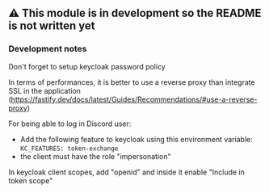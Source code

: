 ## ⚠️ This module is in development so the README is not written yet

### Development notes

Don't forget to setup keycloak password policy

In terms of performances, it is better to use a reverse proxy than integrate SSL in the application (https://fastify.dev/docs/latest/Guides/Recommendations/#use-a-reverse-proxy)

For being able to log in Discord user:
- Add the following feature to keycloak using this environment variable: `KC_FEATURES: token-exchange`
- the client must have the role "impersonation"

In keycloak client scopes, add "openid" and inside it enable "Include in token scope"